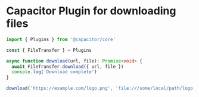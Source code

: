 # Capacitor Plugin for downloading files

```ts
import { Plugins } from '@capacitor/core'

const { FileTransfer } = Plugins

async function download(url, file): Promise<void> {
  await FileTransfer.download({ url, file })
  console.log('Download complete')
}

download('https://example.com/logo.png', 'file:///some/local/path/logo.png')
```
